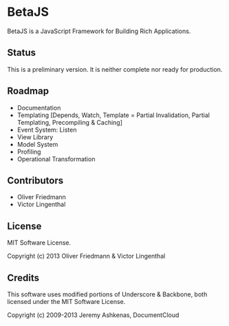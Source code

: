 BetaJS
=================

BetaJS is a JavaScript Framework for Building Rich Applications.


## Status
This is a preliminary version. It is neither complete nor ready for production.


## Roadmap
- Documentation
- Templating [Depends, Watch, Template = Partial Invalidation, Partial Templating, Precompiling & Caching]
- Event System: Listen
- View Library
- Model System
- Profiling
- Operational Transformation


## Contributors
- Oliver Friedmann
- Victor Lingenthal


## License
MIT Software License.

Copyright (c) 2013 Oliver Friedmann & Victor Lingenthal


## Credits
This software uses modified portions of Underscore & Backbone, both licensed
under the MIT Software License. 

Copyright (c) 2009-2013 Jeremy Ashkenas, DocumentCloud